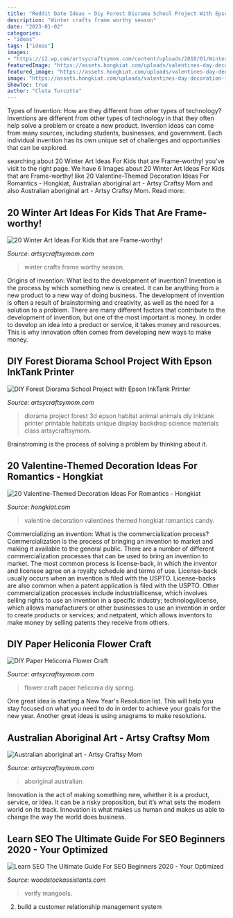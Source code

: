 ```yaml
---
title: "Reddit Date Ideas ~ Diy Forest Diorama School Project With Epson Inktank Printer"
description: "Winter crafts frame worthy season"
date: "2023-01-02"
categories:
- "ideas"
tags: ["ideas"]
images:
- "https://i2.wp.com/artsycraftsymom.com/content/uploads/2018/01/Winter-Art-Ideas-for-Kids.png?fit=716%2C716&amp;ssl=1"
featuredImage: "https://assets.hongkiat.com/uploads/valentines-day-decoration-ideas/1-valentines-day-decoration-ideas.jpg"
featured_image: "https://assets.hongkiat.com/uploads/valentines-day-decoration-ideas/1-valentines-day-decoration-ideas.jpg"
image: "https://assets.hongkiat.com/uploads/valentines-day-decoration-ideas/1-valentines-day-decoration-ideas.jpg"
ShowToc: true
author: "Cleta Turcotte"
---
```



Types of Invention: How are they different from other types of technology?
Inventions are different from other types of technology in that they often help solve a problem or create a new product. Invention ideas can come from many sources, including students, businesses, and government. Each individual invention has its own unique set of challenges and opportunities that can be explored.

	

		
searching about 20 Winter Art Ideas For Kids that are Frame-worthy! you've visit to the right page. We have 6 Images about 20 Winter Art Ideas For Kids that are Frame-worthy! like 20 Valentine-Themed Decoration Ideas For Romantics - Hongkiat, Australian aboriginal art - Artsy Craftsy Mom and also Australian aboriginal art - Artsy Craftsy Mom. Read more:
		
    
## 20 Winter Art Ideas For Kids That Are Frame-worthy!

<img loading=lazy src="https://i2.wp.com/artsycraftsymom.com/content/uploads/2018/01/Winter-Art-Ideas-for-Kids.png?fit=716%2C716&amp;ssl=1" onerror="this.onerror=null;this.src='https://tse2.mm.bing.net/th?id=OIP.oPjqLi5e8Hf5DUdg72G9VQHaHa&amp;pid=15.1';" alt="20 Winter Art Ideas For Kids that are Frame-worthy!">

_Source: artsycraftsymom.com_

>winter crafts frame worthy season. 

	

Origins of invention: What led to the development of invention?
Invention is the process by which something new is created. It can be anything from a new product to a new way of doing business. The development of invention is often a result of brainstorming and creativity, as well as the need for a solution to a problem. There are many different factors that contribute to the development of invention, but one of the most important is money. In order to develop an idea into a product or service, it takes money and resources. This is why innovation often comes from developing new ways to make money.

    
## DIY Forest Diorama School Project With Epson InkTank Printer

<img loading=lazy src="https://i2.wp.com/artsycraftsymom.com/content/uploads/2017/07/Epson-school-project-forst-diorama-1-2.jpg?fit=680%2C453&amp;ssl=1" onerror="this.onerror=null;this.src='https://tse1.mm.bing.net/th?id=OIP.Udc5c_mV9XZ1tmLrc5Ke1AHaE7&amp;pid=15.1';" alt="DIY Forest Diorama School Project with Epson InkTank Printer">

_Source: artsycraftsymom.com_

>diorama project forest 3d epson habitat animal animals diy inktank printer printable habitats unique display backdrop science materials class artsycraftsymom. 

	

Brainstroming is the process of solving a problem by thinking about it.

    
## 20 Valentine-Themed Decoration Ideas For Romantics - Hongkiat

<img loading=lazy src="https://assets.hongkiat.com/uploads/valentines-day-decoration-ideas/1-valentines-day-decoration-ideas.jpg" onerror="this.onerror=null;this.src='https://tse2.mm.bing.net/th?id=OIP.a1dfWt8PjeI5v2i9eXV-lQHaKe&amp;pid=15.1';" alt="20 Valentine-Themed Decoration Ideas For Romantics - Hongkiat">

_Source: hongkiat.com_

>valentine decoration valentines themed hongkiat romantics candy. 

	

Commercializing an invention: What is the commercialization process?
Commercialization is the process of bringing an invention to market and making it available to the general public. There are a number of different commercialization processes that can be used to bring an invention to market. The most common process is license-back, in which the inventor and licensee agree on a royalty schedule and terms of use. License-back usually occurs when an invention is filed with the USPTO. License-backs are also common when a patent application is filed with the USPTO. Other commercialization processes include industriallicense, which involves selling rights to use an invention in a specific industry; technologylicense, which allows manufacturers or other businesses to use an invention in order to create products or services; and netpatent, which allows inventors to make money by selling patents they receive from others.

    
## DIY Paper Heliconia Flower Craft

<img loading=lazy src="https://i2.wp.com/artsycraftsymom.com/content/uploads/2018/04/DIY-Spring-Felt-Heliconia-Flower-Craft-170511-1.jpg?fit=680%2C971&amp;ssl=1" onerror="this.onerror=null;this.src='https://tse4.mm.bing.net/th?id=OIP.lVu2m_EHSk8np1kxN_b77wHaKk&amp;pid=15.1';" alt="DIY Paper Heliconia Flower Craft">

_Source: artsycraftsymom.com_

>flower craft paper heliconia diy spring. 

	

One great idea is starting a New Year's Resolution list. This will help you stay focused on what you need to do in order to achieve your goals for the new year. Another great ideas is using anagrams to make resolutions.

    
## Australian Aboriginal Art - Artsy Craftsy Mom

<img loading=lazy src="https://i1.wp.com/artsycraftsymom.com/content/uploads/2013/11/DSC05946-1.jpg?fit=640%2C509&amp;ssl=1" onerror="this.onerror=null;this.src='https://tse3.mm.bing.net/th?id=OIP.HT71mN_gLV159EvdzFkLPwHaF4&amp;pid=15.1';" alt="Australian aboriginal art - Artsy Craftsy Mom">

_Source: artsycraftsymom.com_

>aboriginal australian. 

	

Innovation is the act of making something new, whether it is a product, service, or idea. It can be a risky proposition, but it’s what sets the modern world on its track. Innovation is what makes us human and makes us able to change the way the world does business.

    
## Learn SEO The Ultimate Guide For SEO Beginners 2020 - Your Optimized

<img loading=lazy src="https://mangools.com/blog/wp-content/uploads/2019/06/03-verify.png" onerror="this.onerror=null;this.src='https://tse2.mm.bing.net/th?id=OIP.axl04VyDfnr9JoR4oLxtdgHaF9&amp;pid=15.1';" alt="Learn SEO The Ultimate Guide For SEO Beginners 2020 - Your Optimized">

_Source: woodstockassistants.com_

>verify mangools. 

	

2. build a customer relationship management system

